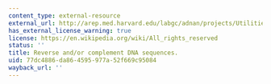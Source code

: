 ```yaml
---
content_type: external-resource
external_url: http://arep.med.harvard.edu/labgc/adnan/projects/Utilities/revcomp.html
has_external_license_warning: true
license: https://en.wikipedia.org/wiki/All_rights_reserved
status: ''
title: Reverse and/or complement DNA sequences.
uid: 77dc4886-da86-4595-977a-52f669c95084
wayback_url: ''
---
```

